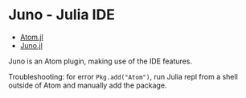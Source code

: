 # Juno - Julia IDE

* [Atom.jl](https://github.com/JunoLab/Atom.jl)
* [Juno.jl](https://github.com/JunoLab/Juno.jl)

Juno is an Atom plugin, making use of the IDE features.

Troubleshooting: for error `Pkg.add("Atom")`, run Julia repl from a shell outside of Atom and manually add the package.